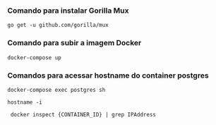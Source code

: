 ### Comando para instalar Gorilla Mux

```
go get -u github.com/gorilla/mux
```

### Comando para subir a imagem Docker

```
docker-compose up
```

### Comandos para acessar hostname do container postgres

```
docker-compose exec postgres sh
```

```
hostname -i
```

```
 docker inspect {CONTAINER_ID} | grep IPAddress
```